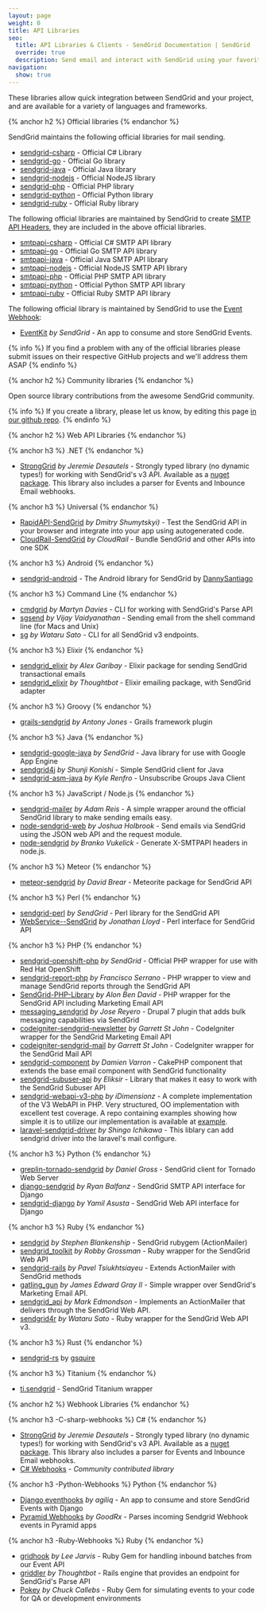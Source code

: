 ```yaml
---
layout: page
weight: 0
title: API Libraries
seo:
  title: API Libraries & Clients - SendGrid Documentation | SendGrid
  override: true
  description: Send email and interact with SendGrid using your favorite language including Python, Go, Node.js, Ruby, PHP, Java, C#, Perl, Objective-C, and more.
navigation:
  show: true
---
```


These libraries allow quick integration between SendGrid and your project, and are available for a variety of languages and frameworks.

{% anchor h2 %}
Official libraries 
{% endanchor %}

SendGrid maintains the following official libraries for mail sending.

-   [sendgrid-csharp](http://github.com/sendgrid/sendgrid-csharp) - Official C\# Library
-   [sendgrid-go](http://github.com/sendgrid/sendgrid-go) - Official Go library
-   [sendgrid-java](http://github.com/sendgrid/sendgrid-java) - Official Java library
-   [sendgrid-nodejs](http://github.com/sendgrid/sendgrid-nodejs) - Official NodeJS library
-   [sendgrid-php](http://github.com/sendgrid/sendgrid-php) - Official PHP library
-   [sendgrid-python](http://github.com/sendgrid/sendgrid-python) - Official Python library
-   [sendgrid-ruby](http://github.com/sendgrid/sendgrid-ruby) - Official Ruby library


The following official libraries are maintained by SendGrid to create [SMTP API Headers]({{root_url}}/API_Reference/SMTP_API/index.html), they are included in the above official libraries.

-   [smtpapi-csharp](http://github.com/sendgrid/smtpapi-csharp) - Official C\# SMTP API library
-   [smtpapi-go](http://github.com/sendgrid/smtpapi-go) - Official Go SMTP API library
-   [smtpapi-java](http://github.com/sendgrid/smtpapi-java) - Official Java SMTP API library
-   [smtpapi-nodejs](http://github.com/sendgrid/smtpapi-nodejs) - Official NodeJS SMTP API library
-   [smtpapi-php](http://github.com/sendgrid/smtpapi-php) - Official PHP SMTP API library
-   [smtpapi-python](http://github.com/sendgrid/smtpapi-python) - Official Python SMTP API library
-   [smtpapi-ruby](http://github.com/sendgrid/smtpapi-ruby) - Official Ruby SMTP API library

The following official library is maintained by SendGrid to use the [Event Webhook]({{root_url}}/API_Reference/Webhooks/event.html):
-   [EventKit](https://github.com/sendgrid/eventkit-rails) *by SendGrid* - An app to consume and store SendGrid Events.

{% info %}
If you find a problem with any of the official libraries please submit issues on their respective GitHub projects and we'll address them ASAP 
{% endinfo %}

{% anchor h2 %}
Community libraries 
{% endanchor %}

Open source library contributions from the awesome SendGrid community.

{% info %}
If you create a library, please let us know, by editing this page [in our github repo](https://github.com/sendgrid/docs/blob/develop/source/{{page.path}}). 
{% endinfo %}

{% anchor h2 %}
Web API Libraries 
{% endanchor %}

{% anchor h3 %}
.NET
{% endanchor %}

-   [StrongGrid](https://github.com/Jericho/StrongGrid) *by Jeremie Desautels* - Strongly typed library (no dynamic types!) for working with SendGrid's v3 API. Available as a [nuget package](https://www.nuget.org/packages/StrongGrid/). This library also includes a parser for Events and Inbounce Email webhooks.

{% anchor h3 %}
Universal
{% endanchor %}

-   [RapidAPI-SendGrid](https://www.rapidapi.com/package/SendGrid?utm_source=apivendor&utm_campaign=links&utm_term=sendgrid) *by Dmitry Shumytskyi)* - Test the SendGrid API in your browser and integrate into your app using autogenerated code.
-   [CloudRail-SendGrid](https://cloudrail.com/?utm_source=SendGrid&utm_medium=Website&utm_campaign=SendGrid%20Website) *by CloudRail* - Bundle SendGrid and other APIs into one SDK

{% anchor h3 %}
Android
{% endanchor %}

-   [sendgrid-android](https://github.com/danysantiago/sendgrid-android) - The Android library for SendGrid by [DannySantiago](https://github.com/danysantiago)

{% anchor h3 %}
Command Line 
{% endanchor %}

-   [cmdgrid](http://github.com/martyndavies/cmdgrid) *by Martyn Davies* - CLI for working with SendGrid's Parse API
-   [sgsend](http://github.com/vvaidy/sgsend) *by Vijay Vaidyanathan* - Sending email from the shell command line (for Macs and Unix)
-   [sg](http://github.com/awwa/sg) *by Wataru Sato* - CLI for all SendGrid v3 endpoints.

{% anchor h3 %}
Elixir 
{% endanchor %}

-   [sendgrid_elixir](http://github.com/alexgaribay/sendgrid_elixir) *by Alex Garibay* - Elixir package for sending SendGrid transactional emails
-   [sendgrid_elixir](https://github.com/thoughtbot/bamboo) *by Thoughtbot* - Elixir emailing package, with SendGrid adapter

{% anchor h3 %}
Groovy 
{% endanchor %}

-   [grails-sendgrid](http://github.com/aiten/grails-sendgrid) *by Antony Jones* - Grails framework plugin

{% anchor h3 %}
Java 
{% endanchor %}

-   [sendgrid-google-java](https://github.com/sendgrid/sendgrid-google-java) *by SendGrid* - Java library for use with Google App Engine
-   [sendgrid4j](https://github.com/shunjikonishi/sendgrid4j) *by Shunji Konishi* - Simple SendGrid client for Java
-   [sendgrid-asm-java](https://github.com/krenfro/sendgrid-asm-java) *by Kyle Renfro* - Unsubscribe Groups Java Client

{% anchor h3 %}
JavaScript / Node.js
{% endanchor %}

-   [sendgrid-mailer](https://www.npmjs.com/package/sendgrid-mailer) *by Adam Reis* - A simple wrapper around the official SendGrid library to make sending emails easy.
-   [node-sendgrid-web](http://github.com/jesusabdullah/node-sendgrid-web) *by Joshua Holbrook* - Send emails via SendGrid using the JSON web API and the request module.
-   [node-sendgrid](https://github.com/HerdHound/node-sendgrid) *by Branko Vukelick* - Generate X-SMTPAPI headers in node.js.

{% anchor h3 %}
Meteor 
{% endanchor %}

-   [meteor-sendgrid](https://github.com/DavidBrear/meteor-sendgrid) *by David Brear* - Meteorite package for SendGrid API

{% anchor h3 %}
Perl 
{% endanchor %}

-   [sendgrid-perl](http://github.com/sendgrid/sendgrid-perl) *by SendGrid* -  Perl library for the SendGrid API
-   [WebService--SendGrid](http://github.com/majrmovies/WebService--SendGrid) *by Jonathan Lloyd* - Perl interface for SendGrid API

{% anchor h3 %}
PHP 
{% endanchor %}

-   [sendgrid-openshift-php](https://github.com/sendgrid/openshift-sendgrid-php) *by SendGrid* - Official PHP wrapper for use with Red Hat OpenShift
-   [sendgrid-report-php](https://github.com/fcosrno/sendgrid-report-php) *by Francisco Serrano* - PHP wrapper to view and manage SendGrid reports through the SendGrid API
-   [SendGrid-PHP-Library](https://github.com/alonbendavid/SendGrid-PHP-Library) *by Alon Ben David* - PHP wrapper for the SendGrid API including Marketing Email API
-   [messaging_sendgrid](http://github.com/josereyero/messaging_sendgrid) *by Jose Reyero* - Drupal 7 plugin that adds bulk messaging capabilities via SendGrid
-   [codeigniter-sendgrid-newsletter](http://github.com/bold/codeigniter-sendgrid-newsletter) *by Garrett St John* - CodeIgniter wrapper for the SendGrid Marketing Email API
-   [codeigniter-sendgrid-mail](http://github.com/bold/codeigniter-sendgrid-mail) *by Garrett St John* - CodeIgniter wrapper for the SendGrid Mail API
-   [sendgrid-component](http://github.com/damusnet/sendgrid-component) *by Damien Varron* - CakePHP component that extends the base email component with SendGrid functionality
-   [sendgrid-subuser-api](https://github.com/eliksir/sendgrid-subuser-api) *by Eliksir* - Library that makes it easy to work with the SendGrid Subuser API
-   [sendgrid-webapi-v3-php](https://github.com/idimensionz/sendgrid-webapi-v3-php) *by iDimensionz* - A complete implementation of the V3 WebAPI in PHP.  Very structured, OO implementation with excellent test coverage.  A repo containing examples showing how simple it is to utilize our implementation is available at [example](https://github.com/idimensionz/sendgrid-webapi-v3-examples).
-   [laravel-sendgrid-driver](https://github.com/s-ichikawa/laravel-sendgrid-driver) *by Shingo Ichikawa* - This liblary can add sendgrid driver into the laravel's mail configure.

{% anchor h3 %}
Python 
{% endanchor %}

-   [greplin-tornado-sendgrid](https://github.com/Cue/greplin-tornado-sendgrid) *by Daniel Gross* - SendGrid client for Tornado Web Server
-   [django-sendgrid](https://github.com/RyanBalfanz/django-sendgrid) *by Ryan Balfanz* - SendGrid SMTP API interface for Django
-   [sendgrid-django](https://github.com/elbuo8/sendgrid-django) *by Yamil Asusta* - SendGrid Web API interface for Django

{% anchor h3 %}
Ruby 
{% endanchor %}

-   [sendgrid](http://github.com/stephenb/sendgrid) *by Stephen Blankenship* - SendGrid rubygem (ActionMailer)
-   [sendgrid_toolkit](http://github.com/freerobby/sendgrid_toolkit) *by Robby Grossman* - Ruby wrapper for the SendGrid Web API
-   [sendgrid-rails](http://github.com/PavelTyk/sendgrid-rails) *by Pavel Tsiukhtsiayeu* - Extends ActionMailer with SendGrid methods
-   [gatling_gun](http://github.com/okrb/gatling_gun) *by James Edward Gray II* - Simple wrapper over SendGrid's Marketing Email API.
-   [sendgrid_api](http://github.com/markedmondson/sendgrid_api) *by Mark Edmondson* - Implements an ActionMailer that delivers through the SendGrid Web API.
-   [sendgrid4r](https://github.com/awwa/sendgrid4r) *by Wataru Sato* - Ruby wrapper for the SendGrid Web API v3.

{% anchor h3 %}
Rust
{% endanchor %}

-   [sendgrid-rs](https://github.com/gsquire/sendgrid-rs) by [gsquire](https://github.com/gsquire)


{% anchor h3 %}
Titanium 
{% endanchor %}

-   [ti.sendgrid](http://github.com/sendgrid/ti.sendgrid) - SendGrid Titanium wrapper

{% anchor h2 %}
Webhook Libraries 
{% endanchor %}

{% anchor h3 -C-sharp-webhooks %}
C#
{% endanchor %}

-   [StrongGrid](https://github.com/Jericho/StrongGrid) *by Jeremie Desautels* - Strongly typed library (no dynamic types!) for working with SendGrid's v3 API. Available as a [nuget package](https://www.nuget.org/packages/StrongGrid/). This library also includes a parser for Events and Inbounce Email webhooks.
-   [C# Webhooks](https://github.com/mirajavora/sendgrid-webhooks) - *Community contributed library*

{% anchor h3 -Python-Webhooks %}
Python
{% endanchor %}

-   [Django eventhooks](https://github.com/agiliq/sendgrid-eventhooks) *by agiliq* - An app to consume and store SendGrid Events with Django
-   [Pyramid Webhooks](https://github.com/GoodRx/pyramid-sendgrid-webhooks) *by GoodRx* - Parses incoming Sendgrid Webhook events in Pyramid apps

{% anchor h3 -Ruby-Webhooks %}
Ruby 
{% endanchor %}
-   [gridhook](https://github.com/injekt/gridhook) *by Lee Jarvis* - Ruby Gem for handling inbound batches from our Event API
-   [griddler](https://github.com/thoughtbot/griddler-sendgrid) *by Thoughtbot* - Rails engine that provides an endpoint for SendGrid's Parse API
-   [Pokey](https://github.com/ccallebs/pokey-sendgrid) *by Chuck Callebs* - Ruby Gem for simulating events to your code for QA or development environments
